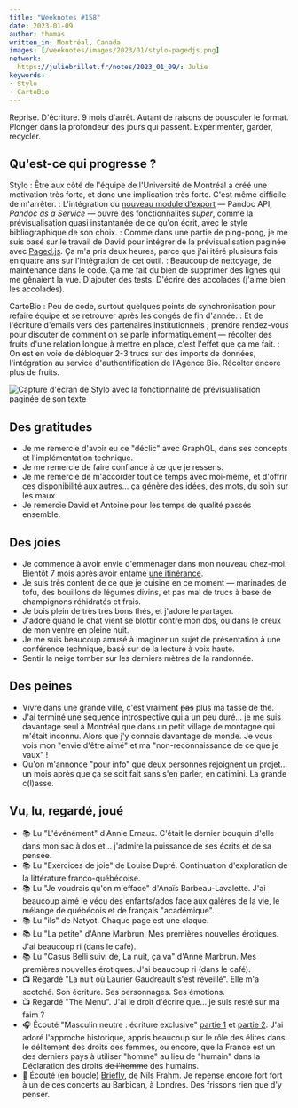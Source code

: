 ```yaml
---
title: "Weeknotes #158"
date: 2023-01-09
author: thomas
written_in: Montréal, Canada
images: [/weeknotes/images/2023/01/stylo-pagedjs.png]
network:
  https://juliebrillet.fr/notes/2023_01_09/: Julie
keywords:
- Stylo
- CartoBio
---
```


Reprise. D'écriture. 9 mois d'arrêt. Autant de raisons de bousculer le format.
Plonger dans la profondeur des jours qui passent. Expérimenter, garder, recycler.

<!--more-->

## Qu'est-ce qui progresse ?

Stylo
: Être aux côté de l'équipe de l'Université de Montréal a créé une motivation très forte, et donc une implication très forte. C'est même difficile de m'arrêter.
: L'intégration du [nouveau module d'export][stylo-export] — Pandoc API, _Pandoc as a Service_ — ouvre des fonctionnalités _super_, comme la prévisualisation quasi instantanée de ce qu'on écrit, avec le style bibliographique de son choix.
: Comme dans une partie de ping-pong, je me suis basé sur le travail de David pour intégrer de la prévisualisation paginée avec [Paged.js]. Ça m'a pris deux heures, parce que j'ai itéré plusieurs fois en quatre ans sur l'intégration de cet outil.
: Beaucoup de nettoyage, de maintenance dans le code. Ça me fait du bien de supprimer des lignes qui me gênaient la vue. D'ajouter des tests. D'écrire des accolades (j'aime bien les accolades).

CartoBio
: Peu de code, surtout quelques points de synchronisation pour refaire équipe et se retrouver après les congés de fin d'année.
: Et de l'écriture d'emails vers des partenaires institutionnels ; prendre rendez-vous pour discuter de comment on se parle informatiquement — récolter des fruits d'une relation longue à mettre en place, c'est l'effet que ça me fait.
: On est en voie de débloquer 2-3 trucs sur des imports de données, l'intégration au service d'authentification de l'Agence Bio. Récolter encore plus de fruits.

![Capture d'écran de Stylo avec la fonctionnalité de prévisualisation paginée de son texte](/weeknotes/images/2023/01/stylo-pagedjs.png)

## Des gratitudes

- Je me remercie d'avoir eu ce "déclic" avec GraphQL, dans ses concepts et l'implémentation technique.
- Je me remercie de faire confiance à ce que je ressens.
- Je me remercie de m'accorder tout ce temps avec moi-même, et d'offrir ces disponibilité aux autres… ça génère des idées, des mots, du soin sur les maux.
- Je remercie David et Antoine pour les temps de qualité passés ensemble.

## Des joies

- Je commence à avoir envie d'emménager dans mon nouveau chez-moi. Bientôt 7 mois après avoir entamé [une itinérance](https://thom4.net/2022/08/27/itinerance/).
- Je suis très content de ce que je cuisine en ce moment — marinades de tofu, des bouillons de légumes divins, et pas mal de trucs à base de champignons réhidratés et frais.
- Je bois plein de très très bons thés, et j'adore le partager.
- J'adore quand le chat vient se blottir contre mon dos, ou dans le creux de mon ventre en pleine nuit.
- Je me suis beaucoup amusé à imaginer un sujet de présentation à une conférence technique, basé sur de la lecture à voix haute.
- Sentir la neige tomber sur les derniers mètres de la randonnée.

## Des peines

- Vivre dans une grande ville, c'est vraiment ~~pas~~ plus ma tasse de thé.
- J'ai terminé une séquence introspective qui a un peu duré… je me suis davantage seul à Montréal que dans un petit village de montagne qui m'était inconnu. Alors que j'y connais davantage de monde. Je vous vois mon "envie d'être aimé" et ma "non-reconnaissance de ce que je vaux" !
- Qu'on m'annonce "pour info" que deux personnes rejoignent un projet… un mois après que ça se soit fait sans s'en parler, en catimini. La grande c(l)asse.

## Vu, lu, regardé, joué

- 📚 Lu "L'événément" d'Annie Ernaux. C'était le dernier bouquin d'elle dans mon sac à dos et… j'admire la puissance de ses écrits et de sa pensée.
- 📚 Lu "Exercices de joie" de Louise Dupré. Continuation d'exploration de la littérature franco-québécoise.
- 📚 Lu "Je voudrais qu'on m'efface" d'Anaïs Barbeau-Lavalette. J'ai beaucoup aimé le vécu des enfants/ados face aux galères de la vie, le mélange de québécois et de français "académique".
- 📚 Lu "ils" de Natyot. Chaque page est une claque.
- 📚 Lu "La petite" d'Anne Marbrun. Mes premières nouvelles érotiques. J'ai beaucoup ri (dans le café).
- 📚 Lu "Casus Belli suivi de, La nuit, ça va" d'Anne Marbrun. Mes premières nouvelles érotiques. J'ai beaucoup ri (dans le café).
- 📺 Regardé "La nuit où Laurier Gaudreault s'est réveillé". Elle m'a scotché. Son écriture. Ses personnages. Ses émotions.
- 📺 Regardé "The Menu". J'ai le droit d'écrire que… je suis resté sur ma faim ?
- 🎧 Écouté "Masculin neutre : écriture exclusive" [partie 1](https://www.binge.audio/podcast/les-couilles-sur-la-table/masculin-neutre-ecriture-exclusive-1-2) et [partie 2](https://www.binge.audio/podcast/les-couilles-sur-la-table/masculin-neutre-ecriture-exclusive-2-2). J'ai adoré l'approche historique, appris beaucoup sur le rôle des élites dans le délitement des droits des femmes, ou encore, que la France est un des derniers pays à utiliser "homme" au lieu de "humain" dans la Déclaration des droits ~~de l'homme~~ des humains.
- 🎵 Écouté (en boucle) [Briefly](https://www.youtube.com/watch?v=uhiwpPRxVMw), de Nils Frahm. Je repense encore fort fort à un de ces concerts au Barbican, à Londres. Des frissons rien que d'y penser.

[stylo-export]: https://gitlab.huma-num.fr/ecrinum/stylo/stylo-export
[Paged.js]: https://pagedjs.org/
